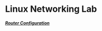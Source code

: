 # Linux Networking Lab

#### [*Router Configuration*](https://github.com/sydasif/linux-lab/blob/master/R1_conf.txt)

